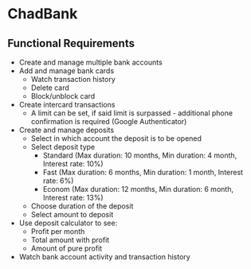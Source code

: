 # ChadBank

## Functional Requirements
* Create and manage multiple bank accounts
* Add and manage bank cards
  * Watch transaction history
  * Delete card
  * Block/unblock card
* Create intercard transactions
  * A limit can be set, if said limit is surpassed - additional phone confirmation is required (Google Authenticator)
* Create and manage deposits
  * Select in which account the deposit is to be opened
  * Select deposit type
    * Standard (Max duration: 10 months, Min duration: 4 month, Interest rate: 10%)
    * Fast (Max duration: 6 months, Min duration: 1 month, Interest rate: 6%)
    * Econom (Max duration: 12 months, Min duration: 6 month, Interest rate: 13%)
  * Choose duration of the deposit
  * Select amount to deposit
* Use deposit calculator to see:
  * Profit per month
  * Total amount with profit
  * Amount of pure profit
* Watch bank account activity and transaction history
